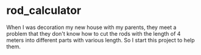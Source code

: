 # rod_calculator
When I was decoration my new house with my parents, they meet a problem that they don't know how to cut the rods with the length of 4 meters into different parts with various length. So I start this project to help them.
